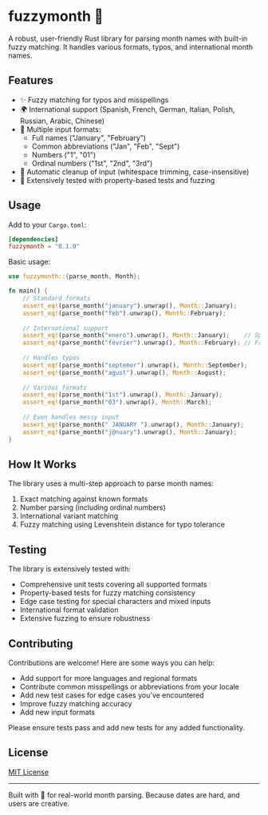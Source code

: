 # fuzzymonth 📅

A robust, user-friendly Rust library for parsing month names with built-in fuzzy matching. It handles various formats, typos, and international month names.

## Features

- ✨ Fuzzy matching for typos and misspellings
- 🌍 International support (Spanish, French, German, Italian, Polish, Russian, Arabic, Chinese)
- 📝 Multiple input formats:
  - Full names ("January", "February")
  - Common abbreviations ("Jan", "Feb", "Sept")
  - Numbers ("1", "01")
  - Ordinal numbers ("1st", "2nd", "3rd")
- 🧹 Automatic cleanup of input (whitespace trimming, case-insensitive)
- 💪 Extensively tested with property-based tests and fuzzing

## Usage

Add to your `Cargo.toml`:
```toml
[dependencies]
fuzzymonth = "0.1.0"
```

Basic usage:
```rust
use fuzzymonth::{parse_month, Month};

fn main() {
    // Standard formats
    assert_eq!(parse_month("january").unwrap(), Month::January);
    assert_eq!(parse_month("feb").unwrap(), Month::February);
    
    // International support
    assert_eq!(parse_month("enero").unwrap(), Month::January);    // Spanish
    assert_eq!(parse_month("février").unwrap(), Month::February); // French
    
    // Handles typos
    assert_eq!(parse_month("septemer").unwrap(), Month::September);
    assert_eq!(parse_month("agust").unwrap(), Month::August);
    
    // Various formats
    assert_eq!(parse_month("1st").unwrap(), Month::January);
    assert_eq!(parse_month("03").unwrap(), Month::March);
    
    // Even handles messy input
    assert_eq!(parse_month(" JANUARY ").unwrap(), Month::January);
    assert_eq!(parse_month("j@nuary").unwrap(), Month::January);
}
```

## How It Works

The library uses a multi-step approach to parse month names:
1. Exact matching against known formats
2. Number parsing (including ordinal numbers)
3. International variant matching
4. Fuzzy matching using Levenshtein distance for typo tolerance

## Testing

The library is extensively tested with:
- Comprehensive unit tests covering all supported formats
- Property-based tests for fuzzy matching consistency
- Edge case testing for special characters and mixed inputs
- International format validation
- Extensive fuzzing to ensure robustness

## Contributing

Contributions are welcome! Here are some ways you can help:
- Add support for more languages and regional formats
- Contribute common misspellings or abbreviations from your locale
- Add new test cases for edge cases you've encountered
- Improve fuzzy matching accuracy
- Add new input formats

Please ensure tests pass and add new tests for any added functionality.

## License

[MIT License](LICENSE)

---

Built with 💝 for real-world month parsing. Because dates are hard, and users are creative.